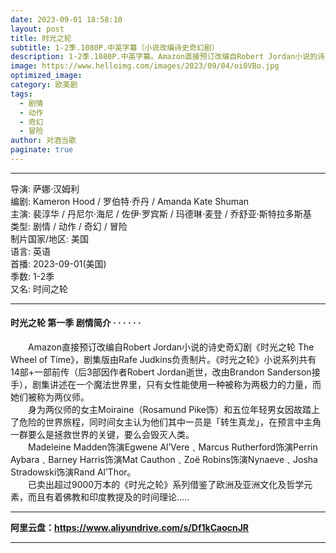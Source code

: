 ```yaml
---
date: 2023-09-01 18:58:10
layout: post
title: 时光之轮
subtitle: 1-2季.1080P.中英字幕（小说改编诗史奇幻剧）
description: 1-2季.1080P.中英字幕。Amazon直接预订改编自Robert Jordan小说的诗史奇幻剧《时光之轮 The Wheel of Time》，剧集版由Rafe Judkins负责制片。《时光之轮》小说系列共有14部+一部前传（后3部因作者Robert Jordan逝世，改由Brandon Sanderson接手），剧集讲述在一个魔法世界里，只有女性能使用一种被称为两极力的力量，而她们被称为两仪师...
image: https://www.helloimg.com/images/2023/09/04/oi0VBo.jpg
optimized_image: 
category: 欧美剧
tags:
  - 剧情
  - 动作
  - 奇幻
  - 冒险
author: 对酒当歌
paginate: true
---
```


---

导演: 萨娜·汉姆利  
编剧: Kameron Hood / 罗伯特·乔丹 / Amanda Kate Shuman  
主演: 裴淳华 / 丹尼尔·海尼 / 佐伊·罗宾斯 / 玛德琳·麦登 / 乔舒亚·斯特拉多斯基  
类型: 剧情 / 动作 / 奇幻 / 冒险  
制片国家/地区: 美国  
语言: 英语  
首播: 2023-09-01(美国)  
季数: 1-2季  
又名: 时间之轮  

---

#### 时光之轮 第一季 剧情简介 · · · · · ·

　　Amazon直接预订改编自Robert Jordan小说的诗史奇幻剧《时光之轮 The Wheel of Time》，剧集版由Rafe Judkins负责制片。《时光之轮》小说系列共有14部+一部前传（后3部因作者Robert Jordan逝世，改由Brandon Sanderson接手），剧集讲述在一个魔法世界里，只有女性能使用一种被称为两极力的力量，而她们被称为两仪师。  
　　身为两仪师的女主Moiraine（Rosamund Pike饰）和五位年轻男女因故踏上了危险的世界旅程，同时间女主认为他们其中一员是「转生真龙」，在预言中主角一群要么是拯救世界的关键，要么会毁灭人类。  
　　Madeleine Madden饰演Egwene Al’Vere﹑Marcus Rutherford饰演Perrin Aybara﹑Barney Harris饰演Mat Cauthon﹑Zoë Robins饰演Nynaeve﹑Josha Stradowski饰演Rand Al’Thor。  
　　已卖出超过9000万本的《时光之轮》系列借鉴了欧洲及亚洲文化及哲学元素，而且有着佛教和印度教提及的时间理论.....  

---

**阿里云盘：<https://www.aliyundrive.com/s/Df1kCaocnJR>**

---
